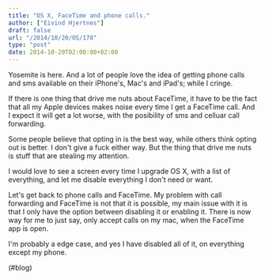 ```yaml
---
title: "OS X, FaceTime and phone calls."
author: ["Eivind Hjertnes"]
draft: false
url: "/2014/10/20/OS/178"
type: "post"
date: 2014-10-20T02:00:00+02:00
---
```


Yosemite is here. And a lot of people love the idea of getting phone
calls and sms available on their iPhone's, Mac's and iPad's; while I
cringe.

If there is one thing that drive me nuts about FaceTime, it have to be
the fact that all my Apple devices makes noise every time I get a
FaceTime call. And I expect it will get a lot worse, with the posibility
of sms and celluar call forwarding.

Some people believe that opting in is the best way, while others think
opting out is better. I don't give a fuck either way. But the thing that
drive me nuts is stuff that are stealing my attention.

I would love to see a screen every time I upgrade OS X, with a list of
everything, and let me disable everything I don't need or want.

Let's get back to phone calls and FaceTime. My problem with call
forwarding and FaceTime is not that it is possible, my main issue with
it is that I only have the option between disabling it or enabling it.
There is now way for me to just say, only accept calls on my mac, when
the FaceTime app is open.

I'm probably a edge case, and yes I have disabled all of it, on
everything except my phone.

(#blog)
